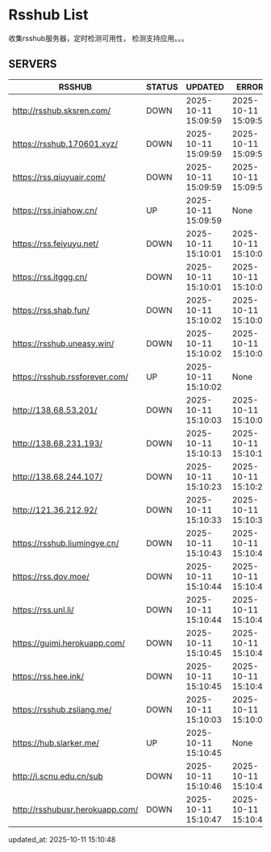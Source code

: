 # Rsshub List

收集rsshub服务器，定时检测可用性， 检测支持应用。。。


## SERVERS

|  RSSHUB   | STATUS  | UPDATED  | ERROR  | TWITTER |  
|  ----  | ----  | ----  | ----  | ---- |  
| http://rsshub.sksren.com/ | DOWN | 2025-10-11 15:09:59 | 2025-10-11 15:09:59 |  
| https://rsshub.170601.xyz/ | DOWN | 2025-10-11 15:09:59 | 2025-10-11 15:09:59 |  
| https://rss.qiuyuair.com/ | DOWN | 2025-10-11 15:09:59 | 2025-10-11 15:09:59 |  
| https://rss.injahow.cn/ | UP | 2025-10-11 15:09:59 | None ||  
| https://rss.feiyuyu.net/ | DOWN | 2025-10-11 15:10:01 | 2025-10-11 15:10:01 |  
| https://rss.itggg.cn/ | DOWN | 2025-10-11 15:10:01 | 2025-10-11 15:10:01 |  
| https://rss.shab.fun/ | DOWN | 2025-10-11 15:10:02 | 2025-10-11 15:10:02 |  
| https://rsshub.uneasy.win/ | DOWN | 2025-10-11 15:10:02 | 2025-10-11 15:10:02 |  
| https://rsshub.rssforever.com/ | UP | 2025-10-11 15:10:02 | None ||  
| http://138.68.53.201/ | DOWN | 2025-10-11 15:10:03 | 2025-10-11 15:10:03 |  
| http://138.68.231.193/ | DOWN | 2025-10-11 15:10:13 | 2025-10-11 15:10:13 |  
| http://138.68.244.107/ | DOWN | 2025-10-11 15:10:23 | 2025-10-11 15:10:23 |  
| http://121.36.212.92/ | DOWN | 2025-10-11 15:10:33 | 2025-10-11 15:10:33 |  
| https://rsshub.liumingye.cn/ | DOWN | 2025-10-11 15:10:43 | 2025-10-11 15:10:43 |  
| https://rss.dov.moe/ | DOWN | 2025-10-11 15:10:44 | 2025-10-11 15:10:44 |  
| https://rss.unl.li/ | DOWN | 2025-10-11 15:10:44 | 2025-10-11 15:10:44 |  
| https://guimi.herokuapp.com/ | DOWN | 2025-10-11 15:10:45 | 2025-10-11 15:10:45 |  
| https://rss.hee.ink/ | DOWN | 2025-10-11 15:10:45 | 2025-10-11 15:10:45 |  
| https://rsshub.zsliang.me/ | DOWN | 2025-10-11 15:10:03 | 2025-10-11 15:10:03 |  
| https://hub.slarker.me/ | UP | 2025-10-11 15:10:45 | None ||  
| http://i.scnu.edu.cn/sub | DOWN | 2025-10-11 15:10:46 | 2025-10-11 15:10:46 |  
| http://rsshubusr.herokuapp.com/ | DOWN | 2025-10-11 15:10:47 | 2025-10-11 15:10:47 |  
  

updated_at: 2025-10-11 15:10:48  
